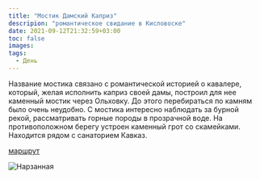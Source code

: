 ```yaml
---
title: "Мостик Дамский Каприз"
descripion: "романтическое свидание в Кисловоске"
date: 2021-09-12T21:32:59+03:00
toc: false
images:
tags:
  - День
---
```


Название мостика связано с романтической историей о кавалере, который, желая исполнить каприз своей дамы, построил для нее каменный мостик через Ольховку. До этого перебираться по камням было очень неудобно. С мостика интересно наблюдать за бурной рекой, рассматривать горные породы в прозрачной воде. На противоположном берегу устроен каменный грот со скамейками. Находится рядом с санаторием Кавказ.

[маршрут](https://goo.gl/maps/LojsLz2fTPrJy52NA)

![Нарзанная](/img/mostik-damskiy-kapriz-700x463.jpg)
